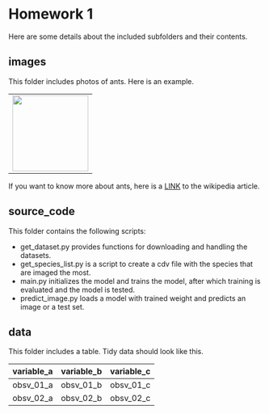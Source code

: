 #  Homework 1

Here are some details about the included subfolders and their contents.

## images

This folder includes photos of ants. Here is an example.

<table>
<tr>
<td>
<img src=“./images/casent_0172345_rhytidoponera_metallica.jpg” style="width:150px;"/> 
</td>
</tr>
</table>

If you want to know more about ants, here is a [LINK](https://en.wikipedia.org/wiki/Ant) to the wikipedia article.



## source_code

This folder contains the following scripts:

- get_dataset.py provides functions for downloading and handling the datasets.
- get_species_list.py is a script to create a cdv file with the species that are imaged the most.
- main.py initializes the model and trains the model, after which training is evaluated and the model is tested.
- predict_image.py loads a model with trained weight and predicts an image or a test set.

## data

This folder includes a table. Tidy data should look like this.

| variable_a | variable_b | variable_c |
| ---------- | ---------- | ---------- | 
| obsv_01_a | obsv_01_b | obsv_01_c |
| obsv_02_a | obsv_02_b | obsv_02_c |